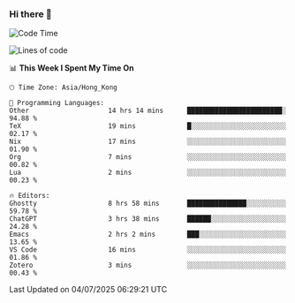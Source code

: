 ### Hi there 👋

<!--
**nicehiro/nicehiro** is a ✨ _special_ ✨ repository because its `README.md` (this file) appears on your GitHub profile.

Here are some ideas to get you started:

- 🔭 I’m currently working on ...
- 🌱 I’m currently learning ...
- 👯 I’m looking to collaborate on ...
- 🤔 I’m looking for help with ...
- 💬 Ask me about ...
- 📫 How to reach me: ...
- 😄 Pronouns: ...
- ⚡ Fun fact: ...
-->

<!--START_SECTION:waka-->
![Code Time](http://img.shields.io/badge/Code%20Time-771%20hrs%2046%20mins-blue)

![Lines of code](https://img.shields.io/badge/From%20Hello%20World%20I%27ve%20Written-1.7%20million%20lines%20of%20code-blue)

📊 **This Week I Spent My Time On** 

```text
🕑︎ Time Zone: Asia/Hong_Kong

💬 Programming Languages: 
Other                    14 hrs 14 mins      ████████████████████████░   94.88 % 
TeX                      19 mins             █░░░░░░░░░░░░░░░░░░░░░░░░   02.17 % 
Nix                      17 mins             ░░░░░░░░░░░░░░░░░░░░░░░░░   01.90 % 
Org                      7 mins              ░░░░░░░░░░░░░░░░░░░░░░░░░   00.82 % 
Lua                      2 mins              ░░░░░░░░░░░░░░░░░░░░░░░░░   00.23 % 

🔥 Editors: 
Ghostty                  8 hrs 58 mins       ███████████████░░░░░░░░░░   59.78 % 
ChatGPT                  3 hrs 38 mins       ██████░░░░░░░░░░░░░░░░░░░   24.28 % 
Emacs                    2 hrs 2 mins        ███░░░░░░░░░░░░░░░░░░░░░░   13.65 % 
VS Code                  16 mins             ░░░░░░░░░░░░░░░░░░░░░░░░░   01.86 % 
Zotero                   3 mins              ░░░░░░░░░░░░░░░░░░░░░░░░░   00.43 % 
```


 Last Updated on 04/07/2025 06:29:21 UTC
<!--END_SECTION:waka-->

